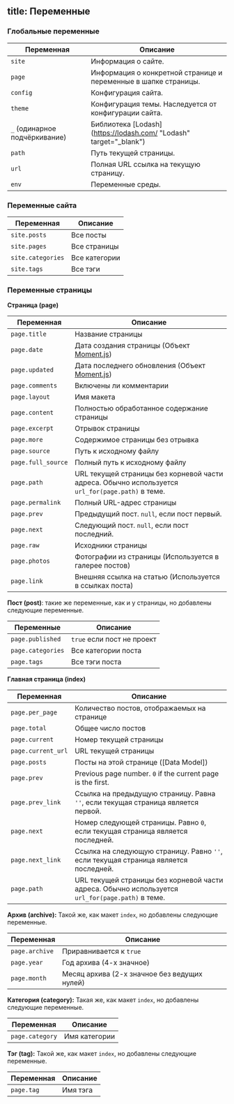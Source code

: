 title: Переменные
---
### Глобальные переменные

Переменная | Описание
--- | ---
`site` | Информация о сайте.
`page` | Информация о конкретной странице и переменные в шапке страницы.
`config` | Конфигурация сайта.
`theme` | Конфигурация темы. Наследуется от конфигурации сайта.
`_` (одинарное подчёркивание) | Библиотека [Lodash](https://lodash.com/  "Lodash" target="_blank")
`path` | Путь текущей страницы.
`url` | Полная URL ссылка на текущую страницу.
`env` | Переменные среды.

### Переменные сайта

Переменная | Описание
--- | ---
`site.posts` | Все посты
`site.pages` | Все страницы
`site.categories` | Все категории
`site.tags` | Все тэги

### Переменные страницы

**Страница (page)**

Переменная | Описание
--- | ---
`page.title` | Название страницы
`page.date` | Дата создания страницы (Объект [Moment.js])
`page.updated` | Дата последнего обновления (Объект [Moment.js])
`page.comments` | Включены ли комментарии
`page.layout` | Имя макета
`page.content` | Полностью обработанное содержание страницы
`page.excerpt` | Отрывок страницы
`page.more` | Содержимое страницы без отрывка
`page.source` | Путь к исходному файлу
`page.full_source` | Полный путь к исходному файлу
`page.path` | URL текущей страницы без корневой части адреса. Обычно используется `url_for(page.path)` в теме.
`page.permalink` | Полный URL-адрес страницы
`page.prev` | Предыдущий пост. `null`, если пост первый.
`page.next` | Следующий пост. `null`, если пост последний.
`page.raw` | Исходники страницы
`page.photos` | Фотографии из страницы (Используется в галерее постов)
`page.link` | Внешняя ссылка на статью (Используется в ссылках поста)

**Пост (post)**: такие же переменные, как и у страницы, но добавлены следующие переменные.

Переменные | Описание
--- | ---
`page.published` | `true` если пост не проект
`page.categories` | Все категории поста
`page.tags` | Все тэги поста

**Главная страница (index)**

Переменная | Описание
--- | ---
`page.per_page` | Количество постов, отображаемых на странице
`page.total` | Общее число постов
`page.current` | Номер текущей страницы
`page.current_url` | URL текущей страницы
`page.posts` | Посты на этой странице ([Data Model])
`page.prev` | Previous page number. `0` if the current page is the first.
`page.prev_link` | Ссылка на предыдущую страницу. Равна `''`, если текущая страница является первой.
`page.next` | Номер следующей страницы. Равно `0`, если текущая страница является последней.
`page.next_link` | Ссылка на следующую страницу. Равно `''`, если текущая страница является последней.
`page.path` | URL текущей страницы без корневой части адреса. Обычно используется `url_for(page.path)` в теме.

**Архив (archive):** Такой же, как макет `index`, но добавлены следующие переменные.

Переменная | Описание
--- | ---
`page.archive` | Приравнивается к `true`
`page.year` | Год архива (4-х значное)
`page.month` | Месяц архива (2-х значное без ведущих нулей)

**Категория (category):** Такая же, как макет `index`, но добавлены следующие переменные.

Переменная | Описание
--- | ---
`page.category` | Имя категории

**Тэг (tag):** Такой же, как макет `index`, но добавлены следующие переменные.

Переменная | Описание
--- | ---
`page.tag` | Имя тэга

[Moment.js]: http://momentjs.com/
